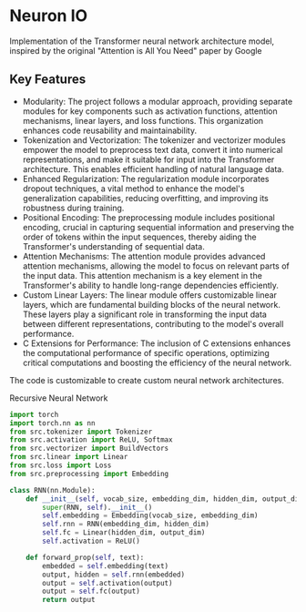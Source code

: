 # Neuron IO
Implementation of the Transformer neural network architecture model, inspired by the original "Attention is All You Need" paper by Google
## Key Features
- Modularity: The project follows a modular approach, providing separate modules for key components such as activation functions, attention mechanisms, linear layers, and loss functions. This organization enhances code reusability and maintainability.
- Tokenization and Vectorization: The tokenizer and vectorizer modules empower the model to preprocess text data, convert it into numerical representations, and make it suitable for input into the Transformer architecture. This enables efficient handling of natural language data.
- Enhanced Regularization: The regularization module incorporates dropout techniques, a vital method to enhance the model's generalization capabilities, reducing overfitting, and improving its robustness during training.
- Positional Encoding: The preprocessing module includes positional encoding, crucial in capturing sequential information and preserving the order of tokens within the input sequences, thereby aiding the Transformer's understanding of sequential data.
- Attention Mechanisms: The attention module provides advanced attention mechanisms, allowing the model to focus on relevant parts of the input data. This attention mechanism is a key element in the Transformer's ability to handle long-range dependencies efficiently.
- Custom Linear Layers: The linear module offers customizable linear layers, which are fundamental building blocks of the neural network. These layers play a significant role in transforming the input data between different representations, contributing to the model's overall performance.
- C Extensions for Performance: The inclusion of C extensions enhances the computational performance of specific operations, optimizing critical computations and boosting the efficiency of the neural network.

The code is customizable to create custom neural network architectures.

Recursive Neural Network

```python
import torch
import torch.nn as nn
from src.tokenizer import Tokenizer
from src.activation import ReLU, Softmax
from src.vectorizer import BuildVectors
from src.linear import Linear
from src.loss import Loss
from src.preprocessing import Embedding

class RNN(nn.Module):
    def __init__(self, vocab_size, embedding_dim, hidden_dim, output_dim):
        super(RNN, self).__init__()
        self.embedding = Embedding(vocab_size, embedding_dim)
        self.rnn = RNN(embedding_dim, hidden_dim)
        self.fc = Linear(hidden_dim, output_dim)
        self.activation = ReLU()

    def forward_prop(self, text):
        embedded = self.embedding(text)
        output, hidden = self.rnn(embedded)
        output = self.activation(output)
        output = self.fc(output)
        return output
```
